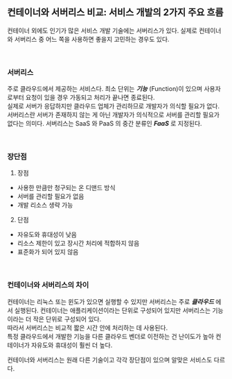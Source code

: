 ## 컨테이너와 서버리스 비교: 서비스 개발의 2가지 주요 흐름
컨테이너 외에도 인기가 많은 서비스 개발 기술에는 서버리스가 있다. 실제로 컨테이너와 서버리스 중 어느 쪽을 사용하면 좋을지 고민하는 경우도 있다.  

<br>

### 서버리스
주로 클라우드에서 제공하는 서비스다. 최소 단위는 **_기능_** (Function)이 있으며 사용자로부터 요청이 있을 경우 가동되고 처리가 끝나면 종료된다.  
실제로 서버가 응답하지만 클라우드 업체가 관리하므로 개발자가 의식할 필요가 없다. 서버리스란 서버가 존재하지 않는 게 아닌 개발자가 의식적으로 서버를 관리할 필요가 없다는 의미다.
서버리스는 SaaS 와 PaaS 의 중간 분류인 **_FaaS_** 로 지정된다.  

<br>

### 장단점
1. 장점
- 사용한 만큼만 청구되는 온 디맨드 방식
- 서버를 관리할 필요가 없음
- 개발 리소스 생략 가능
  
2. 단점
- 자유도와 휴대성이 낮음
- 리소스 제한이 있고 장시간 처리에 적합하지 않음
- 표준화가 되어 있지 않음

<br>

### 컨테이너와 서버리스의 차이
컨테이너는 리눅스 또는 윈도가 있으면 실행할 수 있지만 서버리스는 주로 **_클라우드_** 에서 실행된다. 컨테이너는 애플리케이션이라는 단위로 구성되어 있지만 서버리스는 기능이라는 더 작은 단위로 구성되어 있다.  
따라서 서버리스는 비교적 짧은 시간 안에 처리하는 데 사용된다.  
특정 클라우드에서 개발한 기능을 다른 클라우드 벤더로 이전하는 건 난이도가 높아 컨테이너가 자유도와 휴대성이 훨씬 더 높다.  

컨테이너와 서버리스는 원래 다른 기술이고 각각 장단점이 있으며 알맞은 서비스도 다르다.  


